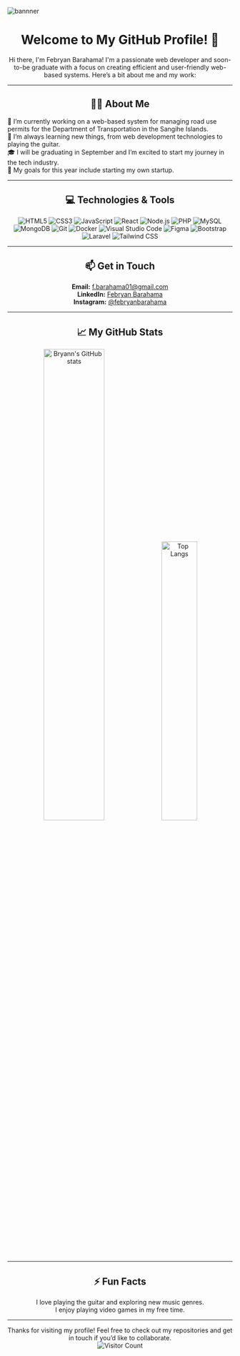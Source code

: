 ![bannner](https://github.com/user-attachments/assets/a1757db6-69f0-467f-867e-0963fdda07a8)

<h1 align="center">Welcome to My GitHub Profile! 👋</h1>

<p align="center">Hi there, I'm Febryan Barahama! I'm a passionate web developer and soon-to-be graduate with a focus on creating efficient and user-friendly web-based systems. Here’s a bit about me and my work:</p>

<hr>

<h2 align="center">🧑‍💻 About Me</h2>
<p>
  🔭 I’m currently working on a web-based system for managing road use permits for the Department of Transportation in the Sangihe Islands.<br>
  🌱 I’m always learning new things, from web development technologies to playing the guitar.<br>
  🎓 I will be graduating in September and I’m excited to start my journey in the tech industry.<br>
  🎯 My goals for this year include starting my own startup.
</p>

<hr>

<h2 align="center">💻 Technologies & Tools</h2>
<p align="center">
  <img src="https://img.shields.io/badge/HTML5-E34F26?style=for-the-badge&logo=html5&logoColor=white" alt="HTML5">
  <img src="https://img.shields.io/badge/CSS3-1572B6?style=for-the-badge&logo=css3&logoColor=white" alt="CSS3">
  <img src="https://img.shields.io/badge/JavaScript-F7DF1E?style=for-the-badge&logo=javascript&logoColor=black" alt="JavaScript">
  <img src="https://img.shields.io/badge/React-20232A?style=for-the-badge&logo=react&logoColor=61DAFB" alt="React">
  <img src="https://img.shields.io/badge/Node.js-43853D?style=for-the-badge&logo=node-dot-js&logoColor=white" alt="Node.js">
  <img src="https://img.shields.io/badge/PHP-777BB4?style=for-the-badge&logo=php&logoColor=white" alt="PHP">
  <img src="https://img.shields.io/badge/MySQL-4479A1?style=for-the-badge&logo=mysql&logoColor=white" alt="MySQL">
  <img src="https://img.shields.io/badge/MongoDB-4EA94B?style=for-the-badge&logo=mongodb&logoColor=white" alt="MongoDB">
  <img src="https://img.shields.io/badge/Git-F05032?style=for-the-badge&logo=git&logoColor=white" alt="Git">
  <img src="https://img.shields.io/badge/Docker-2496ED?style=for-the-badge&logo=docker&logoColor=white" alt="Docker">
  <img src="https://img.shields.io/badge/VS%20Code-007ACC?style=for-the-badge&logo=visual-studio-code&logoColor=white" alt="Visual Studio Code">
  <img src="https://img.shields.io/badge/Figma-F24E1E?style=for-the-badge&logo=figma&logoColor=white" alt="Figma">
  <img src="https://img.shields.io/badge/Bootstrap-7952B3?style=for-the-badge&logo=bootstrap&logoColor=white" alt="Bootstrap">
  <img src="https://img.shields.io/badge/Laravel-FF2D20?style=for-the-badge&logo=laravel&logoColor=white" alt="Laravel">
  <img src="https://img.shields.io/badge/Tailwind_CSS-38B2AC?style=for-the-badge&logo=tailwind-css&logoColor=white" alt="Tailwind CSS">
</p>

<hr>

<h2 align="center">📫 Get in Touch</h2>
<p align="center">
  <strong>Email:</strong> <a href="mailto:f.barahama01@gmail.com">f.barahama01@gmail.com</a><br>
  <strong>LinkedIn:</strong> <a href="https://www.linkedin.com/in/febryan-barahama-ab908527a/">Febryan Barahama</a><br>
  <strong>Instagram:</strong> <a href="https://www.instagram.com/febryanbarahama/">@febryanbarahama</a>
</p>

<hr>

<h2 align="center">📈 My GitHub Stats</h2>
<p align="center">
  <img src="https://github-readme-stats.vercel.app/api?username=kocpiepait&show_icons=true&theme=radical" alt="Bryann's GitHub stats" style="width: 52%;" >
  <img src="https://github-readme-stats.vercel.app/api/top-langs/?username=kocpiepait&layout=compact&theme=radical" alt="Top Langs" style="width: 40%;">
</p>

<hr>

<h2 align="center"> ⚡ Fun Facts</h2>
<p align="center">
  I love playing the guitar and exploring new music genres.<br>
  I enjoy playing video games in my free time.
</p>

<hr>

<p align="center">
  Thanks for visiting my profile! Feel free to check out my repositories and get in touch if you’d like to collaborate.<br>
  <img src="https://profile-counter.glitch.me/kocpiepait/count.svg" alt="Visitor Count">
</p>
